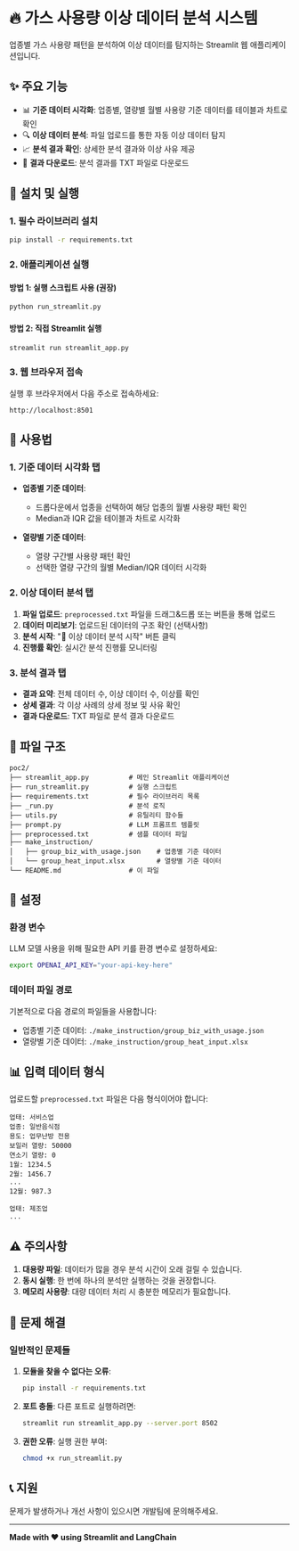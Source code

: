 # 🔥 가스 사용량 이상 데이터 분석 시스템

업종별 가스 사용량 패턴을 분석하여 이상 데이터를 탐지하는 Streamlit 웹 애플리케이션입니다.

## ✨ 주요 기능

- 📊 **기준 데이터 시각화**: 업종별, 열량별 월별 사용량 기준 데이터를 테이블과 차트로 확인
- 🔍 **이상 데이터 분석**: 파일 업로드를 통한 자동 이상 데이터 탐지
- 📈 **분석 결과 확인**: 상세한 분석 결과와 이상 사유 제공
- 💾 **결과 다운로드**: 분석 결과를 TXT 파일로 다운로드

## 🚀 설치 및 실행

### 1. 필수 라이브러리 설치

```bash
pip install -r requirements.txt
```

### 2. 애플리케이션 실행

#### 방법 1: 실행 스크립트 사용 (권장)

```bash
python run_streamlit.py
```

#### 방법 2: 직접 Streamlit 실행

```bash
streamlit run streamlit_app.py
```

### 3. 웹 브라우저 접속

실행 후 브라우저에서 다음 주소로 접속하세요:

```
http://localhost:8501
```

## 📱 사용법

### 1. 기준 데이터 시각화 탭

- **업종별 기준 데이터**:

  - 드롭다운에서 업종을 선택하여 해당 업종의 월별 사용량 패턴 확인
  - Median과 IQR 값을 테이블과 차트로 시각화

- **열량별 기준 데이터**:
  - 열량 구간별 사용량 패턴 확인
  - 선택한 열량 구간의 월별 Median/IQR 데이터 시각화

### 2. 이상 데이터 분석 탭

1. **파일 업로드**: `preprocessed.txt` 파일을 드래그&드롭 또는 버튼을 통해 업로드
2. **데이터 미리보기**: 업로드된 데이터의 구조 확인 (선택사항)
3. **분석 시작**: "🚀 이상 데이터 분석 시작" 버튼 클릭
4. **진행률 확인**: 실시간 분석 진행률 모니터링

### 3. 분석 결과 탭

- **결과 요약**: 전체 데이터 수, 이상 데이터 수, 이상률 확인
- **상세 결과**: 각 이상 사례의 상세 정보 및 사유 확인
- **결과 다운로드**: TXT 파일로 분석 결과 다운로드

## 📁 파일 구조

```
poc2/
├── streamlit_app.py          # 메인 Streamlit 애플리케이션
├── run_streamlit.py          # 실행 스크립트
├── requirements.txt          # 필수 라이브러리 목록
├── _run.py                   # 분석 로직
├── utils.py                  # 유틸리티 함수들
├── prompt.py                 # LLM 프롬프트 템플릿
├── preprocessed.txt          # 샘플 데이터 파일
├── make_instruction/
│   ├── group_biz_with_usage.json    # 업종별 기준 데이터
│   └── group_heat_input.xlsx        # 열량별 기준 데이터
└── README.md                 # 이 파일
```

## 🔧 설정

### 환경 변수

LLM 모델 사용을 위해 필요한 API 키를 환경 변수로 설정하세요:

```bash
export OPENAI_API_KEY="your-api-key-here"
```

### 데이터 파일 경로

기본적으로 다음 경로의 파일들을 사용합니다:

- 업종별 기준 데이터: `./make_instruction/group_biz_with_usage.json`
- 열량별 기준 데이터: `./make_instruction/group_heat_input.xlsx`

## 📊 입력 데이터 형식

업로드할 `preprocessed.txt` 파일은 다음 형식이어야 합니다:

```
업태: 서비스업
업종: 일반음식점
용도: 업무난방 전용
보일러 열량: 50000
연소기 열량: 0
1월: 1234.5
2월: 1456.7
...
12월: 987.3

업태: 제조업
...
```

## ⚠️ 주의사항

1. **대용량 파일**: 데이터가 많을 경우 분석 시간이 오래 걸릴 수 있습니다.
2. **동시 실행**: 한 번에 하나의 분석만 실행하는 것을 권장합니다.
3. **메모리 사용량**: 대량 데이터 처리 시 충분한 메모리가 필요합니다.

## 🐛 문제 해결

### 일반적인 문제들

1. **모듈을 찾을 수 없다는 오류**:

   ```bash
   pip install -r requirements.txt
   ```

2. **포트 충돌**:
   다른 포트로 실행하려면:

   ```bash
   streamlit run streamlit_app.py --server.port 8502
   ```

3. **권한 오류**:
   실행 권한 부여:
   ```bash
   chmod +x run_streamlit.py
   ```

## 📞 지원

문제가 발생하거나 개선 사항이 있으시면 개발팀에 문의해주세요.

---

**Made with ❤️ using Streamlit and LangChain**
